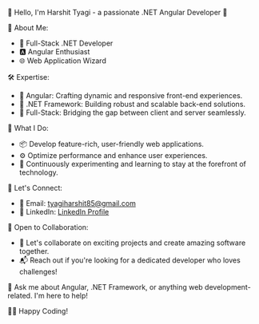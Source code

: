 👋 Hello, I'm Harshit Tyagi - a passionate .NET Angular Developer 🌟

🚀 About Me:
- 💼 Full-Stack .NET Developer
- 🅰️ Angular Enthusiast
- 🌐 Web Application Wizard

🛠️ Expertise:
- 🔷 Angular: Crafting dynamic and responsive front-end experiences.
- 🎯 .NET Framework: Building robust and scalable back-end solutions.
- 🧩 Full-Stack: Bridging the gap between client and server seamlessly.

🔨 What I Do:
- 📦 Develop feature-rich, user-friendly web applications.
- ⚙️ Optimize performance and enhance user experiences.
- 🧪 Continuously experimenting and learning to stay at the forefront of technology.

👥 Let's Connect:
- 📧 Email: tyagiharshit85@gmail.com
- 💼 LinkedIn: [LinkedIn Profile](https://www.linkedin.com/in/harshit-tyagi-315429297/)

🚀 Open to Collaboration:
- 🤝 Let's collaborate on exciting projects and create amazing software together.
- 📬 Reach out if you're looking for a dedicated developer who loves challenges!

💬 Ask me about Angular, .NET Framework, or anything web development-related. I'm here to help!

👨‍💻 Happy Coding!
